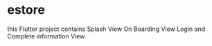 # estore

this Flutter project contains 
Splash View 
On Boarding View 
Login and Complete information View




